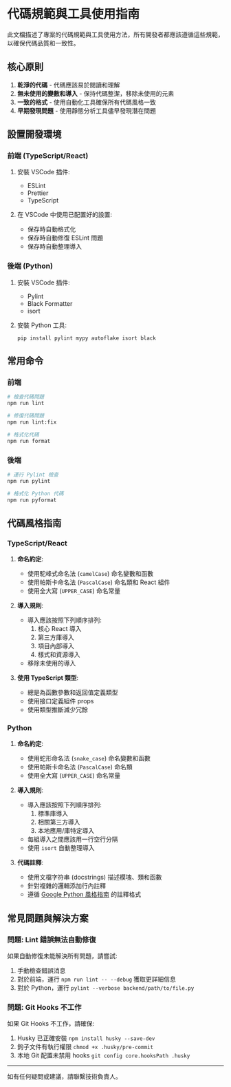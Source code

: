 # 代碼規範與工具使用指南

此文檔描述了專案的代碼規範與工具使用方法，所有開發者都應該遵循這些規範，以確保代碼品質和一致性。

## 核心原則

1. **乾淨的代碼** - 代碼應該易於閱讀和理解
2. **無未使用的變數和導入** - 保持代碼整潔，移除未使用的元素
3. **一致的格式** - 使用自動化工具確保所有代碼風格一致
4. **早期發現問題** - 使用靜態分析工具儘早發現潛在問題

## 設置開發環境

### 前端 (TypeScript/React)

1. 安裝 VSCode 插件:
   - ESLint
   - Prettier
   - TypeScript
   
2. 在 VSCode 中使用已配置好的設置:
   - 保存時自動格式化
   - 保存時自動修復 ESLint 問題
   - 保存時自動整理導入

### 後端 (Python)

1. 安裝 VSCode 插件:
   - Pylint
   - Black Formatter
   - isort
   
2. 安裝 Python 工具:
   ```
   pip install pylint mypy autoflake isort black
   ```

## 常用命令

### 前端

```bash
# 檢查代碼問題
npm run lint

# 修復代碼問題
npm run lint:fix

# 格式化代碼
npm run format
```

### 後端

```bash
# 運行 Pylint 檢查
npm run pylint

# 格式化 Python 代碼
npm run pyformat
```

## 代碼風格指南

### TypeScript/React

1. **命名約定**:
   - 使用駝峰式命名法 (`camelCase`) 命名變數和函數
   - 使用帕斯卡命名法 (`PascalCase`) 命名類和 React 組件
   - 使用全大寫 (`UPPER_CASE`) 命名常量

2. **導入規則**:
   - 導入應該按照下列順序排列:
     1. 核心 React 導入
     2. 第三方庫導入
     3. 項目內部導入
     4. 樣式和資源導入
   - 移除未使用的導入

3. **使用 TypeScript 類型**:
   - 總是為函數參數和返回值定義類型
   - 使用接口定義組件 props
   - 使用類型推斷減少冗餘

### Python

1. **命名約定**:
   - 使用蛇形命名法 (`snake_case`) 命名變數和函數
   - 使用帕斯卡命名法 (`PascalCase`) 命名類
   - 使用全大寫 (`UPPER_CASE`) 命名常量

2. **導入規則**:
   - 導入應該按照下列順序排列:
     1. 標準庫導入
     2. 相關第三方導入
     3. 本地應用/庫特定導入
   - 每組導入之間應該用一行空行分隔
   - 使用 `isort` 自動整理導入

3. **代碼註釋**:
   - 使用文檔字符串 (docstrings) 描述模塊、類和函數
   - 針對複雜的邏輯添加行內註釋
   - 遵循 [Google Python 風格指南](https://google.github.io/styleguide/pyguide.html) 的註釋格式

## 常見問題與解決方案

### 問題: Lint 錯誤無法自動修復

如果自動修復未能解決所有問題，請嘗試:
1. 手動檢查錯誤消息
2. 對於前端，運行 `npm run lint -- --debug` 獲取更詳細信息
3. 對於 Python，運行 `pylint --verbose backend/path/to/file.py`

### 問題: Git Hooks 不工作

如果 Git Hooks 不工作，請確保:
1. Husky 已正確安裝 `npm install husky --save-dev`
2. 鉤子文件有執行權限 `chmod +x .husky/pre-commit`
3. 本地 Git 配置未禁用 hooks `git config core.hooksPath .husky`

---

如有任何疑問或建議，請聯繫技術負責人。 